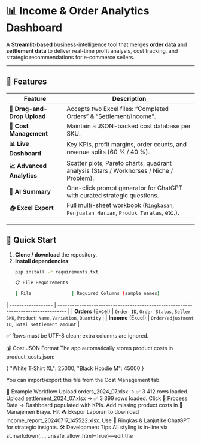 # 📊 Income & Order Analytics Dashboard

A **Streamlit-based** business-intelligence tool that merges **order data** and **settlement data** to deliver real-time profit analysis, cost tracking, and strategic recommendations for e-commerce sellers.

---

## 🚀 Features

| Feature | Description |
|---------|-------------|
| **📁 Drag-and-Drop Upload** | Accepts two Excel files: “Completed Orders” & “Settlement/Income”. |
| **💸 Cost Management** | Maintain a JSON-backed cost database per SKU. |
| **📊 Live Dashboard** | Key KPIs, profit margins, order counts, and revenue splits (60 % / 40 %). |
| **📈 Advanced Analytics** | Scatter plots, Pareto charts, quadrant analysis (Stars / Workhorses / Niche / Problem). |
| **🤖 AI Summary** | One-click prompt generator for ChatGPT with curated strategic questions. |
| **📥 Excel Export** | Full multi-sheet workbook (`Ringkasan`, `Penjualan Harian`, `Produk Teratas`, etc.). |

---

## 🏁 Quick Start

1. **Clone / download** the repository.
2. **Install dependencies**:
   ```bash
   pip install -r requirements.txt

   📋 File Requirements

   | File               | Required Columns (sample names)                                                   |
| ------------------ | --------------------------------------------------------------------------------- |
| **Orders** (Excel) | `Order ID`, `Order Status`, `Seller SKU`, `Product Name`, `Variation`, `Quantity` |
| **Income** (Excel) | `Order/adjustment ID`, `Total settlement amount`                                  |

✅ Rows must be UTF-8 clean; extra columns are ignored.


💰 Cost JSON Format
The app automatically stores product costs in product_costs.json:

{
  "White T-Shirt XL": 25000,
  "Black Hoodie M": 45000
}

You can import/export this file from the Cost Management tab.

🧪 Example Workflow
Upload orders_2024_07.xlsx → ✅ 3 412 rows loaded.
Upload settlement_2024_07.xlsx → ✅ 3 399 rows loaded.
Click 🔄 Process Data → Dashboard populated with KPIs.
Add missing product costs in 💸 Manajemen Biaya.
Hit 📥 Ekspor Laporan to download income_report_20240717_145522.xlsx.
Use 💬 Ringkas & Lanjut ke ChatGPT for strategic insights.
🛠️ Development Tips
All styling is in-line via st.markdown(..., unsafe_allow_html=True)—edit the <style> block in income.py to customize themes quickly.
The app is stateless except for st.session_state, so it scales well on Streamlit Cloud or Docker.
To extend AI features, add your OpenAI key and uncomment calls to OpenAI() – everything else is ready.

📄 License
MIT © 2024 – feel free to fork, improve, and commercialize.




